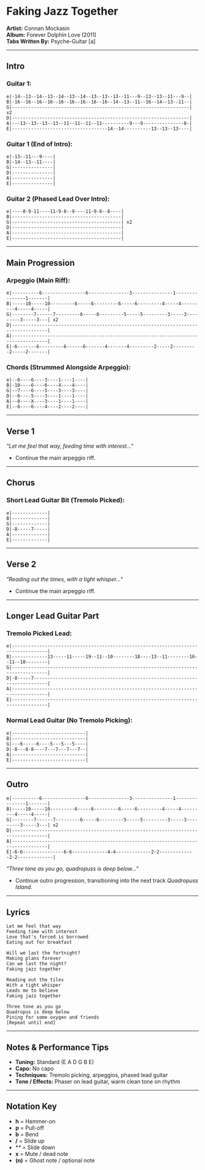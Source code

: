 # Faking Jazz Together

**Artist:** Connan Mockasin  
**Album:** Forever Dolphin Love (2011)  
**Tabs Written By:** Psyche-Guitar [a]

---

## Intro

### Guitar 1:
```plaintext
e|-14--13--14--13--14--13--14--13--13--13--11---9--13--13--11---9--|
B|-16--16--16--16--16--16--16--16--16--14--13--11--16--14--13--11--|
G|-----------------------------------------------------------------| x2
D|-----------------------------------------------------------------|
A|---13--13--13--13--11--11--11--11----------9---9---------------8-|
E|-----------------------------------14--14----------13--13--13----|
```

### Guitar 1 (End of Intro):
```plaintext
e|-13--11---9----|
B|-14--13--11----|
G|---------------|
D|---------------|
A|---------------|
E|---------------|
```

### Guitar 2 (Phased Lead Over Intro):
```plaintext
e|----8-9-11----11-9-8--9----11-9-8--8----|
B|----------------------------------------|
G|----------------------------------------| x2
D|----------------------------------------|
A|----------------------------------------|
E|----------------------------------------|
```

---

## Main Progression

### Arpeggio (Main Riff):
```plaintext
e|----------6----------------6---------------3---------------1---------------1-------|
B|-----10-----10---------6-----6---------6-----6---------4-----4---------4-----4-----|
G|--------7------7---------6-----6---------5-----5---------3-----3---------3-----3---| x2
D|-----------------------------------------------------------------------------------|
A|-----------------------------------------------------------------------------------|
E|-6-------6---------6------6-------4-------4---------2-----2---------2-----2-------|
```

### Chords (Strummed Alongside Arpeggio):
```plaintext
e|--6----6----3----1----1----|
B|-10----6----6----4----4----|
G|--7----6----5----3----3----|
D|--6----5----3----1----1----|
A|--8----X----3----1----1----|
E|--6----6----4----2----2----|
```

---

## Verse 1

*"Let me feel that way, feeding time with interest..."*

- Continue the main arpeggio riff.

---

## Chorus

### Short Lead Guitar Bit (Tremolo Picked):
```plaintext
e|-------------|
B|-------------|
G|-------------|
D|-8-----7-----|
A|-------------|
E|-------------|
```

---

## Verse 2

*"Reading out the times, with a tight whisper..."*

- Continue the main arpeggio riff.

---

## Longer Lead Guitar Part

### Tremolo Picked Lead:
```plaintext
e|-----------------------------------------------------------------------------------|
B|-------------13-----11-----19--11--10--------18----13--11--------16--11--10--------|
G|-----------------------------------------------------------------------------------|
D|-8-----7---------------------------------------------------------------------------|
A|-----------------------------------------------------------------------------------|
E|-----------------------------------------------------------------------------------|
```

### Normal Lead Guitar (No Tremolo Picking):
```plaintext
e|---------------------------|
B|---------------------------|
G|---6-----6----5---5---5----|
D|-8---8-8----7---7---7---7--|
A|---------------------------|
E|---------------------------|
```

---

## Outro

```plaintext
e|----------6----------------6---------------3---------------1---------------1-------|
B|-----10-----10---------6-----6---------6-----6---------4-----4---------4-----4-----|
G|--------7------7---------6-----6---------5-----5---------3-----3---------3-----3---| x2
D|-----------------------------------------------------------------------------------|
A|-----------------------------------------------------------------------------------|
E|-6-6---------------6-6-------------4-4-------------2-2-------------2-2-------------|
```

*"Three tone as you go, quadropuss is deep below..."*

- Continue outro progression, transitioning into the next track *Quadropuss Island*.

---

## Lyrics

```
Let me feel that way
Feeding time with interest
Love that's forced is borrowed
Eating out for breakfast

Will we last the fortnight?
Making plans forever
Can we last the night?
Faking jazz together

Reading out the tiles
With a tight whisper
Leads me to believe
Faking jazz together

Three tone as you go
Quadropus is deep below
Pining for some oxygen and friends
[Repeat until end]
```

---
## Notes & Performance Tips

- **Tuning:** Standard (E A D G B E)  
- **Capo:** No capo  
- **Techniques:** Tremolo picking, arpeggios, phased lead guitar  
- **Tone / Effects:** Phaser on lead guitar, warm clean tone on rhythm  

---

## Notation Key

- **h** = Hammer-on  
- **p** = Pull-off  
- **b** = Bend  
- **/** = Slide up  
- **\** = Slide down  
- **x** = Mute / dead note  
- **(n)** = Ghost note / optional note

